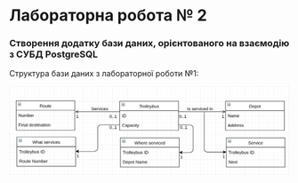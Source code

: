# Лабораторна робота № 2

### Створення додатку бази даних, орієнтованого на взаємодію з СУБД PostgreSQL

Структура бази даних з лабораторної роботи №1:

![alt text](https://github.com/BuhaiovDmytro/Studies/blob/master/Databases_and_controls/Lab2/trolleybus_schema.png?raw=true)
